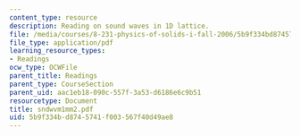 ```yaml
---
content_type: resource
description: Reading on sound waves in 1D lattice.
file: /media/courses/8-231-physics-of-solids-i-fall-2006/5b9f334bd8745741f003567f40d49ae8_sndwvm1mm2.pdf
file_type: application/pdf
learning_resource_types:
- Readings
ocw_type: OCWFile
parent_title: Readings
parent_type: CourseSection
parent_uid: aac1eb18-090c-557f-3a53-d6186e6c9b51
resourcetype: Document
title: sndwvm1mm2.pdf
uid: 5b9f334b-d874-5741-f003-567f40d49ae8
---
```

